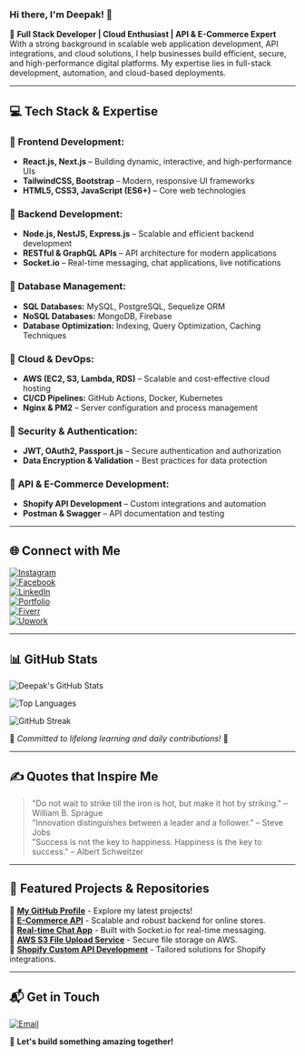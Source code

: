 ### Hi there, I'm Deepak! 👋

🚀 **Full Stack Developer | Cloud Enthusiast | API & E-Commerce Expert**  
With a strong background in scalable web application development, API integrations, and cloud solutions, I help businesses build efficient, secure, and high-performance digital platforms. My expertise lies in full-stack development, automation, and cloud-based deployments.

---

## 💻 Tech Stack & Expertise

### 🔹 **Frontend Development:**
- **React.js, Next.js** – Building dynamic, interactive, and high-performance UIs
- **TailwindCSS, Bootstrap** – Modern, responsive UI frameworks
- **HTML5, CSS3, JavaScript (ES6+)** – Core web technologies

### 🔹 **Backend Development:**
- **Node.js, NestJS, Express.js** – Scalable and efficient backend development
- **RESTful & GraphQL APIs** – API architecture for modern applications
- **Socket.io** – Real-time messaging, chat applications, live notifications

### 🔹 **Database Management:**
- **SQL Databases:** MySQL, PostgreSQL, Sequelize ORM
- **NoSQL Databases:** MongoDB, Firebase
- **Database Optimization:** Indexing, Query Optimization, Caching Techniques

### 🔹 **Cloud & DevOps:**
- **AWS (EC2, S3, Lambda, RDS)** – Scalable and cost-effective cloud hosting
- **CI/CD Pipelines:** GitHub Actions, Docker, Kubernetes
- **Nginx & PM2** – Server configuration and process management

### 🔹 **Security & Authentication:**
- **JWT, OAuth2, Passport.js** – Secure authentication and authorization
- **Data Encryption & Validation** – Best practices for data protection

### 🔹 **API & E-Commerce Development:**
- **Shopify API Development** – Custom integrations and automation
- **Postman & Swagger** – API documentation and testing

---

## 🌐 Connect with Me
[![Instagram](https://img.shields.io/badge/Instagram-%23E4405F.svg?style=for-the-badge&logo=instagram&logoColor=white)](https://www.instagram.com/_mrdeepak01_/)  
[![Facebook](https://img.shields.io/badge/Facebook-%231877F2.svg?style=for-the-badge&logo=facebook&logoColor=white)](https://www.facebook.com/profile.php?id=61566915376955)  
[![LinkedIn](https://img.shields.io/badge/LinkedIn-%230A66C2.svg?style=for-the-badge&logo=linkedin&logoColor=white)](https://www.linkedin.com/in/deepak-k-704410ab/)  
[![Portfolio](https://img.shields.io/badge/Portfolio-%23000000.svg?style=for-the-badge&logo=vercel&logoColor=white)](https://erdeepakkumar.in/)  
[![Fiverr](https://img.shields.io/badge/Fiverr-%2300B22D.svg?style=for-the-badge&logo=fiverr&logoColor=white)](https://www.fiverr.com/mr_deepak01/buying?source=avatar_menu_profile)  
[![Upwork](https://img.shields.io/badge/Upwork-%236FDA44.svg?style=for-the-badge&logo=upwork&logoColor=white)](https://www.upwork.com/freelancers/~0110e5444393152a41)

---

## 📊 GitHub Stats

![Deepak's GitHub Stats](https://github-readme-stats.vercel.app/api?username=MrDeepak22&show_icons=true&theme=radical)

![Top Languages](https://github-readme-stats.vercel.app/api/top-langs/?username=MrDeepak22&layout=compact&theme=radical)

![GitHub Streak](https://github-readme-streak-stats.herokuapp.com/?user=MrDeepak22&theme=radical)

📅 *Committed to lifelong learning and daily contributions!* 🚀

---

## ✍️ Quotes that Inspire Me

> "Do not wait to strike till the iron is hot, but make it hot by striking." – William B. Sprague  
> "Innovation distinguishes between a leader and a follower." – Steve Jobs  
> "Success is not the key to happiness. Happiness is the key to success." – Albert Schweitzer

---

## 🚀 Featured Projects & Repositories

🔹 [**My GitHub Profile**](https://github.com/MrDeepak22) - Explore my latest projects!  
🔹 [**E-Commerce API**](https://github.com/MrDeepak22/e-commerce-api) - Scalable and robust backend for online stores.  
🔹 [**Real-time Chat App**](https://github.com/MrDeepak22/chat-app) - Built with Socket.io for real-time messaging.  
🔹 [**AWS S3 File Upload Service**](https://github.com/MrDeepak22/aws-s3-upload) - Secure file storage on AWS.  
🔹 [**Shopify Custom API Development**](https://github.com/MrDeepak22/shopify-api) - Tailored solutions for Shopify integrations.

---

## 📬 Get in Touch
[![Email](https://img.shields.io/badge/Email-%23D14836.svg?style=for-the-badge&logo=gmail&logoColor=white)](mailto:mrdeepak111099@gmail.com)

🚀 **Let's build something amazing together!**
